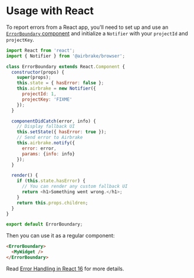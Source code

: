 # Usage with React

To report errors from a React app, you'll need to set up and use an
[`ErrorBoundary` component](https://reactjs.org/blog/2017/07/26/error-handling-in-react-16.html)
and initialize a `Notifier` with your `projectId` and `projectKey`.

```js
import React from 'react';
import { Notifier } from '@airbrake/browser';

class ErrorBoundary extends React.Component {
  constructor(props) {
    super(props);
    this.state = { hasError: false };
    this.airbrake = new Notifier({
      projectId: 1,
      projectKey: 'FIXME'
    });
  }

  componentDidCatch(error, info) {
    // Display fallback UI
    this.setState({ hasError: true });
    // Send error to Airbrake
    this.airbrake.notify({
      error: error,
      params: {info: info}
    });
  }

  render() {
    if (this.state.hasError) {
      // You can render any custom fallback UI
      return <h1>Something went wrong.</h1>;
    }
    return this.props.children;
  }
}

export default ErrorBoundary;
```

Then you can use it as a regular component:

```html
<ErrorBoundary>
  <MyWidget />
</ErrorBoundary>
```

Read [Error Handling in React 16](https://reactjs.org/blog/2017/07/26/error-handling-in-react-16.html) for more details.
